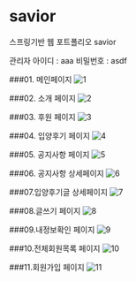 # savior
스프링기반 웹 포트폴리오 savior

관리자 아이디 : aaa 비밀번호 : asdf

###01. 메인페이지 
![1](https://user-images.githubusercontent.com/73235939/108178474-d0862100-7147-11eb-9664-f9273f34f568.png)

###02. 소개 페이지 
![2](https://user-images.githubusercontent.com/73235939/108178476-d11eb780-7147-11eb-9f45-a5fd7fe4946a.png)

###03. 후원 페이지
![3](https://user-images.githubusercontent.com/73235939/108178478-d11eb780-7147-11eb-9fb9-95f8177945ef.png)

###04. 입양후기 페이지
![4](https://user-images.githubusercontent.com/73235939/108178481-d1b74e00-7147-11eb-83aa-d53797862ea0.png)

###05. 공지사항 페이지
![5](https://user-images.githubusercontent.com/73235939/108178482-d1b74e00-7147-11eb-8fea-6a80c80333e0.png)

###06. 공지사항 상세페이지
![6](https://user-images.githubusercontent.com/73235939/108179340-da5c5400-7148-11eb-90af-46a90201bd48.png)

###07.입양후기글 상세페이지
![7](https://user-images.githubusercontent.com/73235939/108179346-dc261780-7148-11eb-8205-a34fe917deb1.png)

###08.글쓰기 페이지
![8](https://user-images.githubusercontent.com/73235939/108180064-acc3da80-7149-11eb-9fcc-40f08bccc78a.png)

###09.내정보확인 페이지
![9](https://user-images.githubusercontent.com/73235939/108180066-ad5c7100-7149-11eb-840e-44af4c162ab1.png)

###10.전체회원목록 페이지
![10](https://user-images.githubusercontent.com/73235939/108180059-ab92ad80-7149-11eb-8a63-3896cf59466d.png)

###11.회원가입 페이지
![11](https://user-images.githubusercontent.com/73235939/108180062-acc3da80-7149-11eb-8903-fed6ca727293.png)
